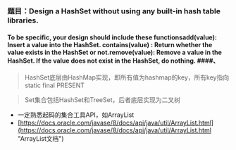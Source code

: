 ### 题目：Design a HashSet without using any built-in hash table libraries. ###
#### To be specific, your design should include these functionsadd(value): Insert a value into the HashSet. contains(value) : Return whether the value exists in the HashSet or not.remove(value): Remove a value in the HashSet. If the value does not exist in the HashSet, do nothing. ####、

> HashSet底层由HashMap实现，即所有值为hashmap的key，所有key指向 static final PRESENT

> Set集合包括HashSet和TreeSet，后者底层实现为二叉树 

- 一定熟悉起码的集合工具API，如ArrayList
- [https://docs.oracle.com/javase/8/docs/api/java/util/ArrayList.html](https://docs.oracle.com/javase/8/docs/api/java/util/ArrayList.html "ArrayList文档")

